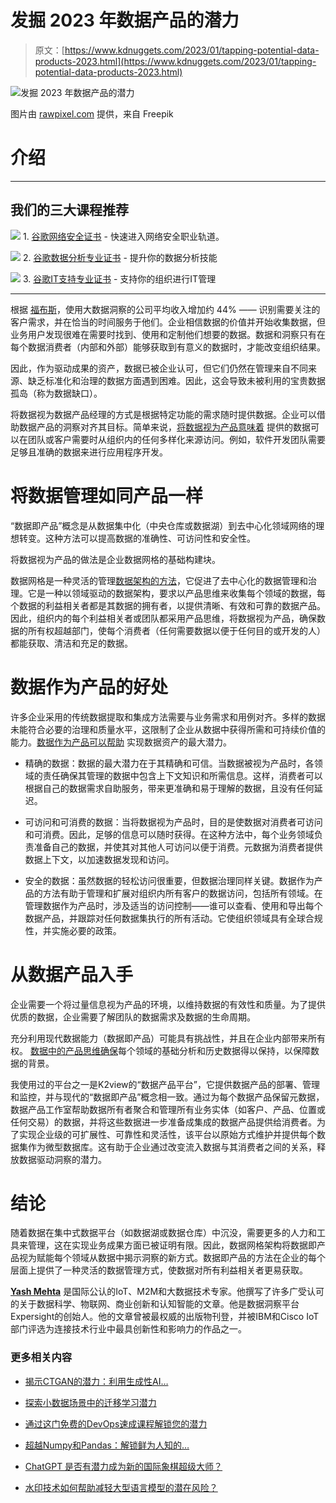 # 发掘 2023 年数据产品的潜力

> 原文：[https://www.kdnuggets.com/2023/01/tapping-potential-data-products-2023.html](https://www.kdnuggets.com/2023/01/tapping-potential-data-products-2023.html)

![发掘 2023 年数据产品的潜力](../Images/1a9c3ffcad9ebb1d3f0831452ad2ee58.png)

图片由 [rawpixel.com](https://www.freepik.com/free-photo/cloud-storage-background-remixed-from-public-domain-by-nasa_15606925.htm#query=Data&position=18&from_view=search&track=sph) 提供，来自 Freepik

# 介绍

* * *

## 我们的三大课程推荐

![](../Images/0244c01ba9267c002ef39d4907e0b8fb.png) 1\. [谷歌网络安全证书](https://www.kdnuggets.com/google-cybersecurity) - 快速进入网络安全职业轨道。

![](../Images/e225c49c3c91745821c8c0368bf04711.png) 2\. [谷歌数据分析专业证书](https://www.kdnuggets.com/google-data-analytics) - 提升你的数据分析技能

![](../Images/0244c01ba9267c002ef39d4907e0b8fb.png) 3\. [谷歌IT支持专业证书](https://www.kdnuggets.com/google-itsupport) - 支持你的组织进行IT管理

* * *

根据 [福布斯](https://www.forbes.com/sites/louiscolumbus/2018/08/08/global-state-of-enterprise-analytics-2018/?sh=24f1830e6361)，使用大数据洞察的公司平均收入增加约 44% —— 识别需要关注的客户需求，并在恰当的时间服务于他们。企业相信数据的价值并开始收集数据，但业务用户发现很难在需要时找到、使用和定制他们想要的数据。数据和洞察只有在每个数据消费者（内部和外部）能够获取到有意义的数据时，才能改变组织结果。

因此，作为驱动成果的资产，数据已被企业认可，但它们仍然在管理来自不同来源、缺乏标准化和治理的数据方面遇到困难。因此，这会导致未被利用的宝贵数据孤岛（称为数据缺口）。

将数据视为数据产品经理的方式是根据特定功能的需求随时提供数据。企业可以借助数据产品的洞察对齐其目标。简单来说，[将数据视为产品意味着](https://www.k2view.com/what-is-a-data-product/) 提供的数据可以在团队或客户需要时从组织内的任何多样化来源访问。例如，软件开发团队需要足够且准确的数据来进行应用程序开发。

# 将数据管理如同产品一样

“数据即产品”概念是从数据集中化（中央仓库或数据湖）到去中心化领域网络的理想转变。这种方法可以提高数据的准确性、可访问性和安全性。

将数据视为产品的做法是企业数据网格的基础构建块。

数据网格是一种灵活的管理[数据架构的方法](/2022/02/data-mesh-distributed-data-architecture.html)，它促进了去中心化的数据管理和治理。它是一种以领域驱动的数据架构，要求以产品思维来收集每个领域的数据，每个数据的利益相关者都是其数据的拥有者，以提供清晰、有效和可靠的数据产品。因此，组织内的每个利益相关者或团队都采用产品思维，将数据视为产品，确保数据的所有权超越部门，使每个消费者（任何需要数据以便于任何目的或开发的人）都能获取、清洁和充足的数据。

# 数据作为产品的好处

许多企业采用的传统数据提取和集成方法需要与业务需求和用例对齐。多样的数据未能符合必要的治理和质量水平，这限制了企业从数据中获得所需和可持续价值的能力。[数据作为产品可以帮助](https://www.accenture.com/us-en/insights/technology/data-products) 实现数据资产的最大潜力。

+   精确的数据：数据的最大潜力在于其精确和可信。当数据被视为产品时，各领域的责任确保其管理的数据中包含上下文知识和所需信息。这样，消费者可以根据自己的数据需求自助服务，带来更准确和易于理解的数据，且没有任何延迟。

+   可访问和可消费的数据：当将数据视为产品时，目的是使数据对消费者可访问和可消费。因此，足够的信息可以随时获得。在这种方法中，每个业务领域负责准备自己的数据，并使其对其他人可访问以便于消费。元数据为消费者提供数据上下文，以加速数据发现和访问。

+   安全的数据：虽然数据的轻松访问很重要，但数据治理同样关键。数据作为产品的方法有助于管理和扩展对组织内所有客户的数据访问，包括所有领域。在管理数据作为产品时，涉及适当的访问控制——谁可以查看、使用和导出每个数据产品，并跟踪对任何数据集执行的所有活动。它使组织领域具有全球合规性，并实施必要的政策。

# 从数据产品入手

企业需要一个将过量信息视为产品的环境，以维持数据的有效性和质量。为了提供优质的数据，企业需要了解团队的数据需求及数据的生命周期。

充分利用现代数据能力（数据即产品）可能具有挑战性，并且在企业内部带来所有权。 [数据中的产品思维确保](https://towardsdatascience.com/the-data-product-design-thinking-process-6b3eba561b2b)每个领域的基础分析和历史数据得以保持，以保障数据的背景。

我使用过的平台之一是K2view的“数据产品平台”，它提供数据产品的部署、管理和监控，并与现代的“数据即产品”概念相一致。通过为每个数据产品保留元数据，数据产品工作室帮助数据所有者聚合和管理所有业务实体（如客户、产品、位置或任何交易）的数据，并将这些数据进一步准备成集成的数据产品提供给消费者。为了实现企业级的可扩展性、可靠性和灵活性，该平台以原始方式维护并提供每个数据集作为微型数据库。这有助于企业通过改变流入数据与其消费者之间的关系，释放数据驱动洞察的潜力。

# 结论

随着数据在集中式数据平台（如数据湖或数据仓库）中沉没，需要更多的人力和工具来管理，这在实现业务成果方面已被证明有限。因此，数据网格架构将数据即产品视为赋能每个领域从数据中揭示洞察的新方式。数据即产品的方法在企业的每个层面上提供了一种灵活的数据管理方式，使数据对所有利益相关者更易获取。

**[Yash Mehta](https://www.linkedin.com/in/yash-mehta-esthan/)** 是国际公认的IoT、M2M和大数据技术专家。他撰写了许多广受认可的关于数据科学、物联网、商业创新和认知智能的文章。他是数据洞察平台Expersight的创始人。他的文章曾被最权威的出版物刊登，并被IBM和Cisco IoT部门评选为连接技术行业中最具创新性和影响力的作品之一。

### 更多相关内容

+   [揭示CTGAN的潜力：利用生成性AI…](https://www.kdnuggets.com/2023/04/unveiling-potential-ctgan-harnessing-generative-ai-synthetic-data.html)

+   [探索小数据场景中的迁移学习潜力](https://www.kdnuggets.com/exploring-the-potential-of-transfer-learning-in-small-data-scenarios)

+   [通过这门免费的DevOps速成课程解锁您的潜力](https://www.kdnuggets.com/2023/03/corise-unlock-potential-with-this-free-devops-crash-course.html)

+   [超越Numpy和Pandas：解锁鲜为人知的…](https://www.kdnuggets.com/2023/08/beyond-numpy-pandas-unlocking-potential-lesserknown-python-libraries.html)

+   [ChatGPT 是否有潜力成为新的国际象棋超级大师？](https://www.kdnuggets.com/does-chatgpt-have-the-potential-to-become-a-new-chess-super-grandmaster)

+   [水印技术如何帮助减轻大型语言模型的潜在风险？](https://www.kdnuggets.com/2023/03/watermarking-help-mitigate-potential-risks-llms.html)
